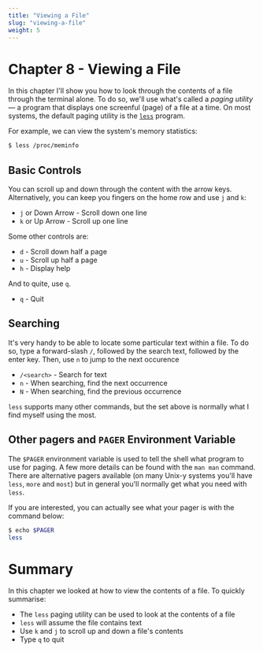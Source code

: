 ```yaml
---
title: "Viewing a File"
slug: "viewing-a-file"
weight: 5
---
```


# Chapter 8 - Viewing a File

In this chapter I'll show you how to look through the contents of a file through the terminal alone. 
To do so, we'll use what's called a *paging utility*&mdash; a program that displays one screenful (page) of a file at a time.
On most systems, the default paging utility is the 
[`less`](https://www.greenwoodsoftware.com/less/) program. 

For example, we can view the system's memory statistics:

```sh
$ less /proc/meminfo
```

## Basic Controls 

You can scroll up and down through the content with the arrow keys. 
Alternatively, you can keep you fingers on the home row and use `j` and `k`:
- `j` or Down Arrow - Scroll down one line
- `k` or Up Arrow - Scroll up one line

Some other controls are:
- `d` - Scroll down half a page
- `u` - Scroll up half a page
- `h` - Display help

And to quite, use `q`.
- `q` - Quit

## Searching 
It's very handy to be able to locate some particular text within a file.
To do so, type a forward-slash `/`, followed by the search text, followed by the
enter key.
Then, use `n` to jump to the next occurence
- `/<search>` - Search for text
- `n` - When searching, find the next occurrence
- `N` - When searching, find the previous occurrence

`less` supports many other commands, but the set above is normally what I find myself using the most.

## Other pagers and `PAGER` Environment Variable

The `$PAGER` environment variable is used to tell the shell what program to use for paging. 
A few more details can be found with the `man man` command.
There are alternative pagers available (on many Unix-y systems you'll have `less`, `more` and `most`) but in general you'll normally get what you need with `less`.

If you are interested, you can actually see what your pager is with the command below:

```sh
$ echo $PAGER
less
```

# Summary

In this chapter we looked at how to view the contents of a file. To quickly summarise:

- The `less` paging utility can be used to look at the contents of a file 
- `less` will assume the file contains text
- Use `k` and `j` to scroll up and down a file's contents
- Type `q` to quit
